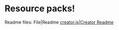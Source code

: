 # Resource packs!

Readme files:
File|Readme
[creator.js](./creator.js)|[Creator Readme](creator-readme.md)
